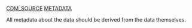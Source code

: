 [CDM_SOURCE](https://github.com/OHDSI/CommonDataModel/wiki/CDM_SOURCE)
[METADATA](https://github.com/OHDSI/CommonDataModel/wiki/METADATA)

All metadata about the data should be derived from the data themselves. 
  